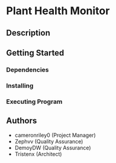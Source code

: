 # Plant Health Monitor

## Description

## Getting Started

### Dependencies

### Installing

### Executing Program

## Authors
- cameronriley0 (Project Manager)
- Zephvv (Quality Assurance)
- DemoyDW (Quality Assurance)
- Tristenx (Architect)